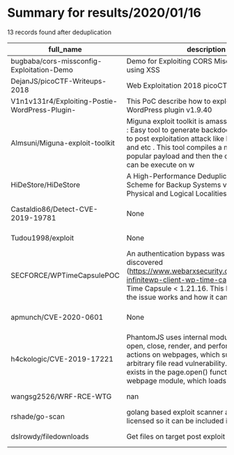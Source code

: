 
# Summary for results/2020/01/16
    
13 records found after deduplication

| full_name | description | html_url | matched_list | matched_count | pushed_at | size | stargazers_count | language | forks_count | vul_ids |
|------------------------------------------------|------------------------------------------------------------------------------------------------------------------------------------------------------------------------------------------------------------------------------------------------------------------|-------------------------------------------------------------------|----------------------------------|-----------------|---------------------------|--------|--------------------|------------|---------------|--------------------|
| bugbaba/cors-missconfig-Exploitation-Demo | Demo for Exploiting CORS Misconfiguration using XSS | https://github.com/bugbaba/cors-missconfig-Exploitation-Demo | ['exploit'] | 1 | 2020-01-16 15:45:13+00:00 | 6 | 11 | PHP | 4 | [] |
| DejanJS/picoCTF-Writeups-2018 | Web Exploitation 2018 picoCTF | https://github.com/DejanJS/picoCTF-Writeups-2018 | ['exploit'] | 1 | 2020-01-16 19:50:31+00:00 | 3234 | 0 | Python | 0 | [] |
| V1n1v131r4/Exploiting-Postie-WordPress-Plugin- | This PoC describe how to exploit Postie WordPress plugin v1.9.40 | https://github.com/V1n1v131r4/Exploiting-Postie-WordPress-Plugin- | ['exploit'] | 1 | 2020-01-16 22:38:42+00:00 | 44 | 2 | | 0 | [] |
| Almsuni/Miguna-exploit-toolkit | Miguna exploit toolkit is amassive exploiting tool : Easy tool to generate backdoor and easy tool to post exploitation attack like browser attack and etc . This tool compiles a malware with popular payload and then the compiled malware can be execute on w | https://github.com/Almsuni/Miguna-exploit-toolkit | ['exploit'] | 1 | 2020-01-16 01:30:55+00:00 | 6 | 0 | Shell | 0 | [] |
| HiDeStore/HiDeStore | A High-Performance Deduplication and Restore Scheme for Backup Systems via Exploiting Physical and Logical Localities | https://github.com/HiDeStore/HiDeStore | ['exploit'] | 1 | 2020-01-16 01:44:41+00:00 | 123 | 2 | C | 0 | [] |
| Castaldio86/Detect-CVE-2019-19781 | None | https://github.com/Castaldio86/Detect-CVE-2019-19781 | ['cve-2'] | 1 | 2020-01-16 10:35:05+00:00 | 3 | 0 | PowerShell | 0 | ['CVE-2019-19781'] |
| Tudou1998/exploit | None | https://github.com/Tudou1998/exploit | ['exploit'] | 1 | 2020-01-16 11:54:07+00:00 | 0 | 0 | | 0 | [] |
| SECFORCE/WPTimeCapsulePOC | An authentication bypass was recently discovered (https://www.webarxsecurity.com/vulnerability-infinitewp-client-wp-time-capsule/) on WP Time Capsule < 1.21.16. This PoC proves how the issue works and how it can be exploited. | https://github.com/SECFORCE/WPTimeCapsulePOC | ['exploit', 'vulnerability poc'] | 2 | 2020-01-16 14:27:21+00:00 | 8324 | 4 | Python | 4 | [] |
| apmunch/CVE-2020-0601 | None | https://github.com/apmunch/CVE-2020-0601 | ['cve-2'] | 1 | 2020-01-16 18:03:59+00:00 | 5 | 0 | Ruby | 0 | ['CVE-2020-0601'] |
| h4ckologic/CVE-2019-17221 | PhantomJS uses internal module: webpage, to open, close, render, and perform multiple actions on webpages, which suffers from an arbitrary file read vulnerability. The vulnerability exists in the page.open() function of the webpage module, which loads the | https://github.com/h4ckologic/CVE-2019-17221 | ['cve-2'] | 1 | 2020-01-16 18:08:13+00:00 | 626 | 6 | | 3 | ['CVE-2019-17221'] |
| wangsg2526/WRF-RCE-WTG | nan | https://github.com/wangsg2526/WRF-RCE-WTG | ['rce'] | 1 | 2020-01-16 18:42:06+00:00 | 40256 | 0 | Fortran | 0 | [] |
| rshade/go-scan | golang based exploit scanner and resolver, MIT licensed so it can be included in other apps. | https://github.com/rshade/go-scan | ['exploit'] | 1 | 2020-01-16 21:15:44+00:00 | 1 | 0 | | 0 | [] |
| dslrowdy/filedownloads | Get files on target post exploit | https://github.com/dslrowdy/filedownloads | ['exploit'] | 1 | 2020-01-16 21:16:07+00:00 | 0 | 0 | | 0 | [] |
